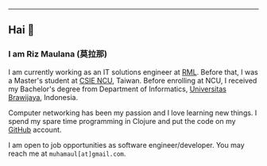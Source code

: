 ___

## Hai :wave:

### I am Riz Maulana (莫拉那)

I am currently working as an IT solutions engineer at [RML](https://rml.co.id). Before that, I was a Master\'s student at [CSIE NCU](https://www.csie.ncu.edu.tw/), Taiwan. Before enrolling at NCU, I received my Bachelor\'s degree from Department of Informatics, [Universitas Brawijaya](https://www.ub.ac.id), Indonesia.


Computer networking has been my passion and I love learning new things. I spend my spare time programming in Clojure and put the code on my [GitHub](https://github.com/ulmalana) account.

I am open to job opportunities as software engineer/developer. You may reach me at `muhamaul[at]gmail.com`.
